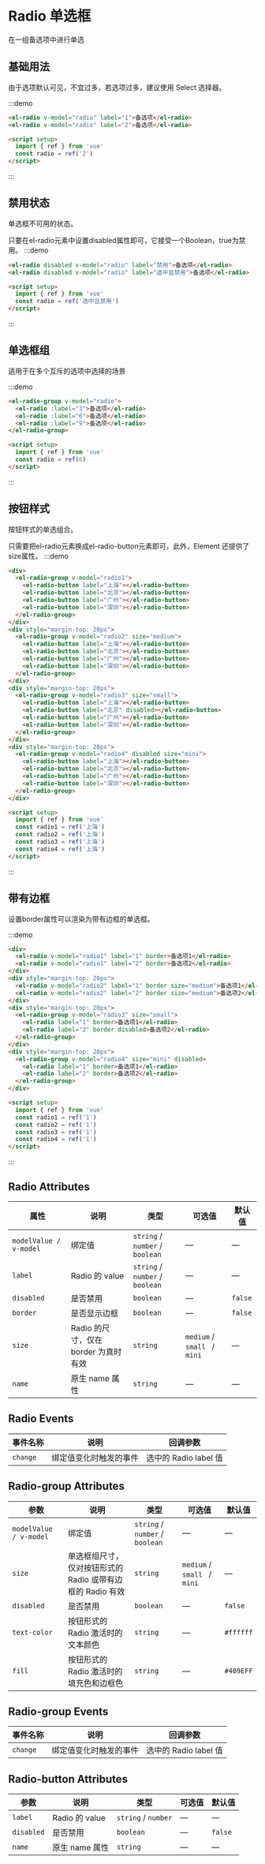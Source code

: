 # Radio 单选框

在一组备选项中进行单选

## 基础用法

由于选项默认可见，不宜过多，若选项过多，建议使用 Select 选择器。

:::demo

```html
<el-radio v-model="radio" label="1">备选项</el-radio>
<el-radio v-model="radio" label="2">备选项</el-radio>

<script setup>
  import { ref } from 'vue'
  const radio = ref('2')
</script>
```

:::


## 禁用状态

单选框不可用的状态。

只要在el-radio元素中设置disabled属性即可，它接受一个Boolean，true为禁用。
:::demo

```html
<el-radio disabled v-model="radio" label="禁用">备选项</el-radio>
<el-radio disabled v-model="radio" label="选中且禁用">备选项</el-radio>

<script setup>
  import { ref } from 'vue'
  const radio = ref('选中且禁用')
</script>
```

:::


## 单选框组

适用于在多个互斥的选项中选择的场景

:::demo

```html
<el-radio-group v-model="radio">
  <el-radio :label="3">备选项</el-radio>
  <el-radio :label="6">备选项</el-radio>
  <el-radio :label="9">备选项</el-radio>
</el-radio-group>

<script setup>
  import { ref } from 'vue'
  const radio = ref(6)
</script>
```

:::


## 按钮样式

按钮样式的单选组合。

只需要把el-radio元素换成el-radio-button元素即可，此外，Element 还提供了size属性。
:::demo

```html
<div>
  <el-radio-group v-model="radio1">
    <el-radio-button label="上海"></el-radio-button>
    <el-radio-button label="北京"></el-radio-button>
    <el-radio-button label="广州"></el-radio-button>
    <el-radio-button label="深圳"></el-radio-button>
  </el-radio-group>
</div>
<div style="margin-top: 20px">
  <el-radio-group v-model="radio2" size="medium">
    <el-radio-button label="上海"></el-radio-button>
    <el-radio-button label="北京"></el-radio-button>
    <el-radio-button label="广州"></el-radio-button>
    <el-radio-button label="深圳"></el-radio-button>
  </el-radio-group>
</div>
<div style="margin-top: 20px">
  <el-radio-group v-model="radio3" size="small">
    <el-radio-button label="上海"></el-radio-button>
    <el-radio-button label="北京" disabled></el-radio-button>
    <el-radio-button label="广州"></el-radio-button>
    <el-radio-button label="深圳"></el-radio-button>
  </el-radio-group>
</div>
<div style="margin-top: 20px">
  <el-radio-group v-model="radio4" disabled size="mini">
    <el-radio-button label="上海"></el-radio-button>
    <el-radio-button label="北京"></el-radio-button>
    <el-radio-button label="广州"></el-radio-button>
    <el-radio-button label="深圳"></el-radio-button>
  </el-radio-group>
</div>

<script setup>
  import { ref } from 'vue'
  const radio1 = ref('上海')
  const radio2 = ref('上海')
  const radio3 = ref('上海')
  const radio4 = ref('上海')
</script>
```

:::


## 带有边框

设置border属性可以渲染为带有边框的单选框。

:::demo

```html
<div>
  <el-radio v-model="radio1" label="1" border>备选项1</el-radio>
  <el-radio v-model="radio1" label="2" border>备选项2</el-radio>
</div>
<div style="margin-top: 20px">
  <el-radio v-model="radio2" label="1" border size="medium">备选项1</el-radio>
  <el-radio v-model="radio2" label="2" border size="medium">备选项2</el-radio>
</div>
<div style="margin-top: 20px">
  <el-radio-group v-model="radio3" size="small">
    <el-radio label="1" border>备选项1</el-radio>
    <el-radio label="2" border disabled>备选项2</el-radio>
  </el-radio-group>
</div>
<div style="margin-top: 20px">
  <el-radio-group v-model="radio4" size="mini" disabled>
    <el-radio label="1" border>备选项1</el-radio>
    <el-radio label="2" border>备选项2</el-radio>
  </el-radio-group>
</div>

<script setup>
  import { ref } from 'vue'
  const radio1 = ref('1')
  const radio2 = ref('1')
  const radio3 = ref('1')
  const radio4 = ref('1')
</script>
```

:::


## Radio Attributes

属性 | 说明 | 类型 | 可选值 | 默认值
-- | -- | -- | -- | --
`modelValue / v-model` | 绑定值 | `string` \/ `number` \/ `boolean` | — | —
`label` | Radio 的 value | `string` \/ `number` \/ `boolean` | — | —
`disabled` | 是否禁用 | `boolean` | — | `false`
`border` | 是否显示边框 | `boolean` | — | `false`
`size` | Radio 的尺寸，仅在 border 为真时有效 | `string` | `medium` \/ `small ` \/ `mini` | —
`name` | 原生 name 属性 | `string` | — | —


## Radio Events

事件名称 | 说明 | 回调参数
-- | -- | -- 
`change` | 绑定值变化时触发的事件 | 选中的 Radio label 值


## Radio-group Attributes

参数 | 说明 | 类型 | 可选值 | 默认值
-- | -- | -- | -- | --
`modelValue / v-model` | 绑定值 | `string` \/ `number` \/ `boolean` | — | —
`size` | 单选框组尺寸，仅对按钮形式的 Radio 或带有边框的 Radio 有效 | `string` | `medium` \/ `small ` \/ `mini` | —
`disabled` | 是否禁用 | `boolean` | — | `false`
`text-color` | 按钮形式的 Radio 激活时的文本颜色 | `string` | — | `#ffffff`
`fill` | 按钮形式的 Radio 激活时的填充色和边框色 | `string` | — | `#409EFF`


## Radio-group Events

事件名称 | 说明 | 回调参数
-- | -- | -- 
`change` | 绑定值变化时触发的事件 | 选中的 Radio label 值


## Radio-button Attributes

参数 | 说明 | 类型 | 可选值 | 默认值
-- | -- | -- | -- | --
`label` | Radio 的 value | `string` \/ `number` | — | —
`disabled` | 是否禁用 | `boolean` | — | `false`
`name` | 原生 name 属性 | `string` | — | —

